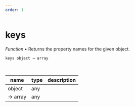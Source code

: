 ```yaml
---
order: 1
---
```

# keys

_Function_ &bull; Returns the property names for the given object.

<pre><code>keys object &rarr; array</code></pre>
<br>

| name | type | description |
|------|------|-------------|
|object|any||
|&rarr; array|any||



